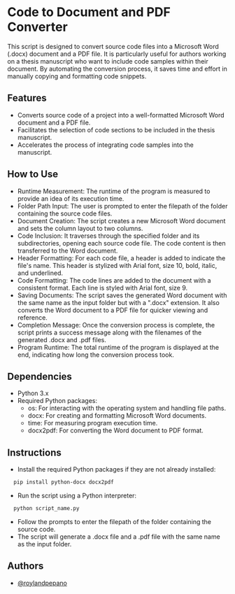 
# Code to Document and PDF Converter

This script is designed to convert source code files into a Microsoft Word (.docx) document and a PDF file. It is particularly useful for authors working on a thesis manuscript who want to include code samples within their document. By automating the conversion process, it saves time and effort in manually copying and formatting code snippets.
## Features

- Converts source code of a project into a well-formatted Microsoft Word document and a PDF file.
- Facilitates the selection of code sections to be included in the thesis manuscript.
- Accelerates the process of integrating code samples into the manuscript.

## How to Use

- Runtime Measurement: The runtime of the program is measured to provide an idea of its execution time.
- Folder Path Input: The user is prompted to enter the filepath of the folder containing the source code files.
- Document Creation: The script creates a new Microsoft Word document and sets the column layout to two columns.
- Code Inclusion: It traverses through the specified folder and its subdirectories, opening each source code file. The code content is then transferred to the Word document.
- Header Formatting: For each code file, a header is added to indicate the file's name. This header is stylized with Arial font, size 10, bold, italic, and underlined.
- Code Formatting: The code lines are added to the document with a consistent format. Each line is styled with Arial font, size 9.
- Saving Documents: The script saves the generated Word document with the same name as the input folder but with a ".docx" extension. It also converts the Word document to a PDF file for quicker viewing and reference.
- Completion Message: Once the conversion process is complete, the script prints a success message along with the filenames of the generated .docx and .pdf files.
- Program Runtime: The total runtime of the program is displayed at the end, indicating how long the conversion process took.


## Dependencies

- Python 3.x
- Required Python packages:
    - os: For interacting with the operating system and handling file paths.
    - docx: For creating and formatting Microsoft Word documents.
    - time: For measuring program execution time.
    - docx2pdf: For converting the Word document to PDF format.
## Instructions

- Install the required Python packages if they are not already installed:

```bash
  pip install python-docx docx2pdf
```

- Run the script using a Python interpreter:
```bash
  python script_name.py
```

- Follow the prompts to enter the filepath of the folder containing the source code.
- The script will generate a .docx file and a .pdf file with the same name as the input folder.


## Authors

- [@roylandpepano](https://github.com/roylandpepano)

